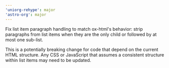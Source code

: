```yaml
---
'uniorg-rehype': major
'astro-org': major
---
```


Fix list item paragraph handling to match ox-html's behavior: strip paragraphs from list items when they are the only child or followed by at most one sub-list.

This is a potentially breaking change for code that depend on the current HTML structure. Any CSS or JavaScript that assumes a consistent structure within list items may need to be updated.
